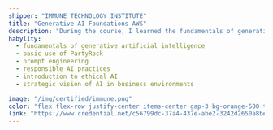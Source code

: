 ```yaml
---
shipper: "IMMUNE TECHNOLOGY INSTITUTE"
title: "Generative AI Foundations AWS"
description: "During the course, I learned the fundamentals of generative artificial intelligence, including the use of tools such as PartyRock, the principles of prompt engineering to create effective instructions, and best practices for developing and applying AI ethically and responsibly. I also gained an overview of how this technology can be strategically used in business contexts."
habylity:
  - fundamentals of generative artificial intelligence
  - basic use of PartyRock
  - prompt engineering
  - responsible AI practices
  - introduction to ethical AI
  - strategic vision of AI in business environments

image: "/img/certified/immune.png"
color: "flex flex-row justify-center items-center gap-3 bg-orange-500 text-white me-2 dark:bg-orange-500 dark:text-white font-semibold text-sm px-4 py-2 rounded-md shadow-sm transition duration-800 no-underline"
link: "https://www.credential.net/c56799dc-37a4-437e-abe2-3242d2650a8b#acc.Uw6OfLJN"
---
```


